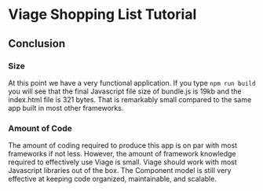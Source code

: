 # Viage Shopping List Tutorial

## Conclusion

### Size
At this point we have a very functional application. If you type ```npm run build``` you will see that the final Javascript file size of bundle.js is 19kb and the index.html file is 321 bytes. That is remarkably small compared to the same app built in most other frameworks.

### Amount of Code
The amount of coding required to produce this app is on par with most frameworks if not less. However, the amount of framework knowledge required to effectively use Viage is small. Viage should work with most Javascript libraries out of the box. The Component model is still very effective at keeping code organized, maintainable, and scalable.